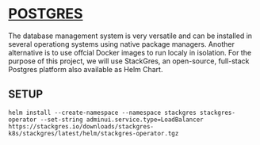 # [POSTGRES](https://www.postgresql.org)

The database management system is very versatile and can be installed in several operationg systems using native package managers. Another alternative is to use offcial Docker images to run localy in isolation. For the purpose of this project, we will use StackGres, an open-source, full-stack Postgres platform also available as Helm Chart.

## SETUP

```console
helm install --create-namespace --namespace stackgres stackgres-operator --set-string adminui.service.type=LoadBalancer https://stackgres.io/downloads/stackgres-k8s/stackgres/latest/helm/stackgres-operator.tgz
```